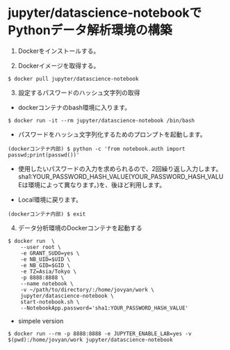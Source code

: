 # jupyter/datascience-notebookでPythonデータ解析環境の構築

1. Dockerをインストールする。

2. Dockerイメージを取得する。

```
$ docker pull jupyter/datascience-notebook
```

3. 設定するパスワードのハッシュ文字列の取得

 - dockerコンテナのbash環境に入ります。
```
$ docker run -it --rm jupyter/datascience-notebook /bin/bash
```

 - パスワードをハッシュ文字列化するためのプロンプトを起動します。
```
(dockerコンテナ内部) $ python -c 'from notebook.auth import passwd;print(passwd())'
```
 - 使用したいパスワードの入力を求められるので、2回繰り返し入力します。
  sha1:YOUR_PASSWORD_HASH_VALUE(YOUR_PASSWORD_HASH_VALUEは環境によって異なります。)を、後ほど利用します。

 - Local環境に戻ります。
```
(dockerコンテナ内部) $ exit
```

4. データ分析環境のDockerコンテナを起動する

```
$ docker run  \
    --user root \
    -e GRANT_SUDO=yes \
    -e NB_UID=$UID \
    -e NB_GID=$GID \
    -e TZ=Asia/Tokyo \
    -p 8888:8888 \
    --name notebook \
    -v ~/path/to/directory/:/home/jovyan/work \
    jupyter/datascience-notebook \
    start-notebook.sh \
    --NotebookApp.password='sha1:YOUR_PASSWORD_HASH_VALUE'
```
 - simpele version
```
$ docker run --rm -p 8888:8888 -e JUPYTER_ENABLE_LAB=yes -v $(pwd):/home/jovyan/work jupyter/datascience-notebook
```

